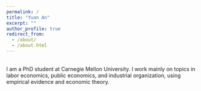 ```yaml
---
permalink: /
title: "Yuan An"
excerpt: ""
author_profile: true
redirect_from: 
  - /about/
  - /about.html
---
```


<br>
I am a PhD student at Carnegie Mellon University. I work mainly on topics in labor economics, public economics, and industrial organization, using empirical evidence and economic theory.
<!--
My current research focuses on labor and consumer markets of new forms and structures (often driven by technological innovation), in particular how these markets function fundamentally differently from traditional markets, and efficiency and incidence of institutions designed to adapt to new market features in these markets.
-->
